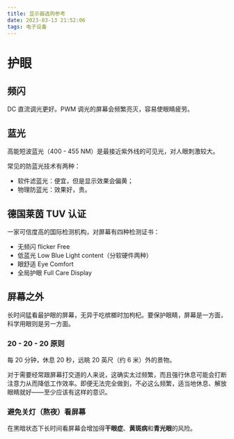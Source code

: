 ```yaml
---
title: 显示器选购参考
date: 2023-03-13 21:52:06
tags: 电子设备
---
```


# 护眼
## 频闪

DC 直流调光更好。PWM 调光的屏幕会频繁亮灭，容易使眼睛疲劳。<!--more-->

## 蓝光

高能短波蓝光（400 - 455 NM）是最接近紫外线的可见光，对人眼刺激较大。

常见的防蓝光技术有两种：

* 软件滤蓝光：便宜，但是显示效果会偏黄；
* 物理防蓝光：效果好，贵。

## 德国莱茵 TUV 认证

一家可信度高的国际检测机构，对屏幕有四种检测证书：

* 无频闪 flicker Free
* 低蓝光 Low Blue Light content（分软硬件两种）
* 眼舒适 Eye Comfort
* 全局护眼 Full Care Display

## 屏幕之外

长时间猛看最护眼的屏幕，无异于吃槟榔时加枸杞。要保护眼睛，屏幕是一方面，科学用眼则是另一方面。

### 20 - 20 - 20 原则

每 20 分钟，休息 20 秒，远眺 20 英尺（约 6 米）外的景物。

对于需要经常跟屏幕打交道的人来说，这确实太过频繁，而且强行休息可能会打断注意力从而降低工作效率。即便无法完全做到，不必这么频繁，适当地休息、解放眼睛就好——至少应该有这样的意识。

### 避免关灯（熬夜）看屏幕

在黑暗状态下长时间看屏幕会增加得**干眼症**、**黄斑病**和**青光眼**的风险。